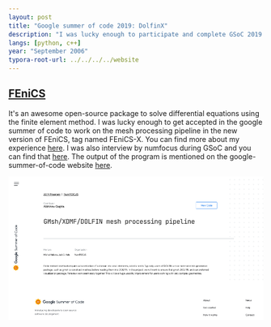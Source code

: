 ```yaml
---
layout: post
title: "Google summer of code 2019: DolfinX"
description: "I was lucky enough to participate and complete GSoC 2019."
langs: [python, c++]
year: "September 2006"
typora-root-url: ../../../../website
---
```


## [**FEniCS**](https://fenicsproject.org/)
It's an awesome open-source package to solve differential equations using the finite element method. I was lucky enough to get accepted in the google summer of code to work on the mesh processing pipeline in the new version of FEniCS, tag named FEniCS-X. You can find more about my experience [here](https://computationalmechanics.in/fenics-the-mesh-workflow/). I was also interview by numfocus during GSoC and you can find that [here](https://numfocus.org/blog/meet-our-2019-gsoc-students-part-1). The output of the program is mentioned on the google-summer-of-code website [here](https://summerofcode.withgoogle.com/archive/2019/projects/4659097339691008).

  ![gsoc](/assets/images/gsoc.png)

